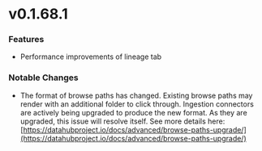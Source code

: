 # v0.1.68.1

### Features

* Performance improvements of lineage tab

### Notable Changes

* The format of browse paths has changed. Existing browse paths may render with an additional folder to click through. Ingestion connectors are actively being upgraded to produce the new format. As they are upgraded, this issue will resolve itself. See more details here: [https://datahubproject.io/docs/advanced/browse-paths-upgrade/](https://datahubproject.io/docs/advanced/browse-paths-upgrade/)
